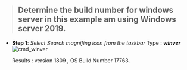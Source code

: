 
> ## Determine the build number for windows server in this example am using Windows server 2019.
> 

 - **Step 1**: *Select Search magnifing icon from the taskbar*
		  Type : ***winver***
     ![cmd_winver](https://github.com/user-attachments/assets/7d1ff376-e382-4098-a689-2bf3db79a2d3)

	
   Results : version 1809 , OS Build Number 17763.

<!--stackedit_data:
eyJoaXN0b3J5IjpbMTcxNDM1MDA4MywxOTYwODg0MDkwLC0yMD
M1MTA1Mjc2XX0=
-->
